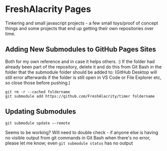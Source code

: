 # FreshAlacrity Pages

Tinkering and small javascript projects - a few small toys/proof of concept things and some projects that end up getting their own repositories over time.

## Adding New Submodules to GitHub Pages Sites
Both for my own reference and in case it helps others. :)
If the folder had already been part of the repository, delete it and do this from Git Bash in the folder that the submodule folder should be added to:
(GitHub Desktop will still error afterwards if the folder is still open in VS Code or File Explorer etc, so close those before pushing.)
```
git rm -r --cached foldername
git submodule add https://github.com/FreshAlacrity/timer foldername
```

## Updating Submodules
```
git submodule update –-remote
```
Seems to be working? Will need to double check - if anyone else is having no visible output from git commands in Git Bash when there's no error, please let me know; even `git submodule status` has no output
